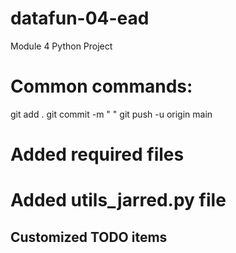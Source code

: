 # datafun-04-ead
Module 4 Python Project
# Common commands:
git add .
git commit -m " "
git push -u origin main


# Added required files
# Added utils_jarred.py file
## Customized TODO items